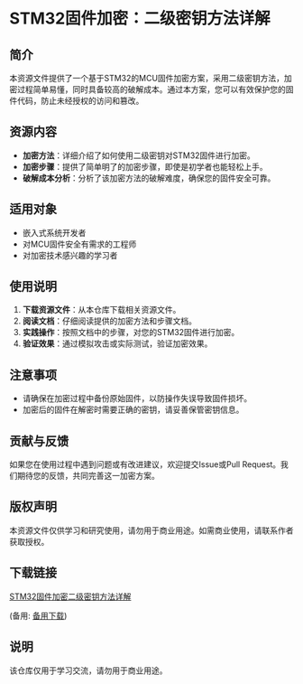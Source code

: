 # STM32固件加密：二级密钥方法详解

## 简介
本资源文件提供了一个基于STM32的MCU固件加密方案，采用二级密钥方法，加密过程简单易懂，同时具备较高的破解成本。通过本方案，您可以有效保护您的固件代码，防止未经授权的访问和篡改。

## 资源内容
- **加密方法**：详细介绍了如何使用二级密钥对STM32固件进行加密。
- **加密步骤**：提供了简单明了的加密步骤，即使是初学者也能轻松上手。
- **破解成本分析**：分析了该加密方法的破解难度，确保您的固件安全可靠。

## 适用对象
- 嵌入式系统开发者
- 对MCU固件安全有需求的工程师
- 对加密技术感兴趣的学习者

## 使用说明
1. **下载资源文件**：从本仓库下载相关资源文件。
2. **阅读文档**：仔细阅读提供的加密方法和步骤文档。
3. **实践操作**：按照文档中的步骤，对您的STM32固件进行加密。
4. **验证效果**：通过模拟攻击或实际测试，验证加密效果。

## 注意事项
- 请确保在加密过程中备份原始固件，以防操作失误导致固件损坏。
- 加密后的固件在解密时需要正确的密钥，请妥善保管密钥信息。

## 贡献与反馈
如果您在使用过程中遇到问题或有改进建议，欢迎提交Issue或Pull Request。我们期待您的反馈，共同完善这一加密方案。

## 版权声明
本资源文件仅供学习和研究使用，请勿用于商业用途。如需商业使用，请联系作者获取授权。

## 下载链接
[STM32固件加密二级密钥方法详解](https://pan.quark.cn/s/9921c11dcb6b) 

(备用: [备用下载](https://pan.baidu.com/s/1zDyCZLDuBN-kthNV2y4tDA?pwd=1234))

## 说明

该仓库仅用于学习交流，请勿用于商业用途。
